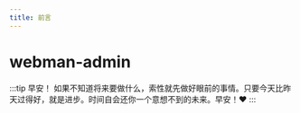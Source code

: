 ```yaml
---
title: 前言
---
```


# webman-admin

:::tip 早安！
如果不知道将来要做什么，索性就先做好眼前的事情。只要今天比昨天过得好，就是进步。时间自会还你一个意想不到的未来。早安！:heart:
:::

<Badge text="Tinywan"/>
<Badge text="Tinywan"  vertical="middle"/>
<Badge text="Tinywan" type="warning"/>
<Badge text="Tinywan" type="warning" vertical="middle"/>